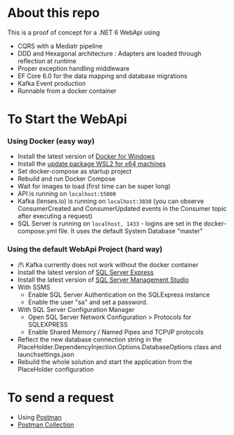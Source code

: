 # About this repo

This is a proof of concept for a .NET 6 WebApi using 
* CQRS with a Mediatr pipeline
* DDD and Hexagonal architecture : Adapters are loaded through reflection at runtime
* Proper exception handling middleware
* EF Core 6.0 for the data mapping and database migrations
* Kafka Event production
* Runnable from a docker container

# To Start the WebApi

### Using Docker (easy way)
* Install the latest version of [Docker for Windows](https://docs.docker.com/desktop/install/windows-install/)
* Install the [update package  WSL2 for x64 machines](https://learn.microsoft.com/en-us/windows/wsl/install-manual#step-4---download-the-linux-kernel-update-package)
* Set docker-compose as startup project
* Rebuild and run Docker Compose
* Wait for images to load (first time can be super long)
* API is running on `localhost:55000`
* Kafka (lenses.io) is running on `localhost:3030` (you can observe ConsumerCreated and ConsumerUpdated events in the Consumer topic after executing a request)
* SQL Server is running on `localhost, 1433` - logins are set in the docker-compose.yml file. It uses the default System Database "master"

### Using the default WebApi Project (hard way)
* /!\ Kafka currently does not work without the docker container
* Install the latest version of [SQL Server Express](https://www.microsoft.com/en-us/sql-server/sql-server-downloads)
* Install the latest version of [SQL Server Management Studio](https://learn.microsoft.com/en-us/sql/ssms/download-sql-server-management-studio-ssms?view=sql-server-ver16)
* With SSMS 
  * Enable SQL Server Authentication on the SQLExpress instance
  * Enable the user "sa" and set a password.
* With SQL Server Configuration Manager
  * Open SQL Server Network Configuration > Protocols for SQLEXPRESS
  * Enable Shared Memory / Named Pipes and TCP\IP protocols
* Reflect the new database connection string in the PlaceHolder.DependencyInjection.Options.DatabaseOptions class and launchsettings.json
* Rebuild the whole solution and start the application from the PlaceHolder configuration

# To send a request 

* Using [Postman](https://www.postman.com)
* [Postman Collection](https://github.com/Gwarion/WebApiCore/blob/master/WebApiCore.postman_collection.json)
